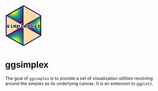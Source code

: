
<!-- README.md is generated from README.Rmd. Please edit that file -->

<img src="man/figures/ggsimplex-hexsticker.png" width = 120 alt="ggsimplex Logo"/>

# ggsimplex

<!-- badges: start -->
<!-- badges: end -->

The goal of `ggsimplex` is to provide a set of visualization utilities
revolving around the simplex as its underlying canvas. It is an
extension to `ggplot2`.

